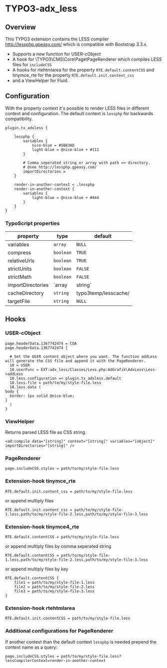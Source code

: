 
# TYPO3-adx_less

## Overview

This TYPO3 extension contains the LESS compiler http://lessphp.gpeasy.com/ which is compatible with Bootstrap 3.3.x.

- Supports a new function for USER-cObject
- A hook for \TYPO3\CMS\Core\Page\PageRenderer which compiles LESS files for `includeCSS`
- A hooks for rtehtmlarea for the property `RTE.default.contentCSS` and tinymce_rte for the property `RTE.default.init.content_css`
- and a ViewHelper for Fluid.


## Configuration

With the property context it's possible to render LESS files in different context and configuration. The default context is `lessphp` for backwards compatibility.

	plugin.tx_adxless {
	
		lessphp {
			variables {
				nice-blue = #5B83AD
				light-blue = @nice-blue + #111
			}
	
			# Comma seperated string or array with path => directory.
			# @see http://lessphp.gpeasy.com/
			importDirectories = 
		}
	
		render-in-another-context < .lessphp
		render-in-another-context {
			variables {
				light-blue = @nice-blue + #444
			}
		}
	}


### TypoScript properties

property | type | default
-------- | ---- | -------
variables | `array` | `NULL`
compress | `boolean` | `TRUE`
relativeUrls | `boolean` | `TRUE`
strictUnits | `boolean` | `FALSE`
strictMath | `boolean` | `FALSE`
importDirectories | `array | string` | `NULL`
cacheDirectory | `string` | typo3temp/lesscache/
targetFile | `string` | `NULL`


## Hooks

### USER-cObject

    page.headerData.1367742474 = COA
    page.headerData.1367742474 {

      # Set the USER content object where you want. The function addLess will generate the CSS file and append it with the PageRenderer.
      10 = USER
      10.userFunc = EXT:adx_less/Classes/Less.php:AdGrafik\AdxLess\Less->addLess
      10.less.configuration =< plugin.tx_adxless.default
      10.less.file = path/to/my/style-file.less
      10.less.data (
    body {
      border: 1px solid @nice-blue;
    }
      )
    }


### ViewHelper

Returns parsed LESS file as CSS string.

    <ad:compile data="[string]" context="[string]" variables="[object]" importDirectories="[string]" />


### PageRenderer

    page.includeCSS.styles = path/to/my/style-file.less


### Extension-hook tinymce_rte

    RTE.default.init.content_css = path/to/my/style-file.less

or append multiply files

    RTE.default.init.content_css = path/to/my/style-file-1.less,path/to/my/style-file-2.less,path/to/my/style-file-3.less


### Extension-hook tinymce4_rte

    RTE.default.contentCSS = path/to/my/style-file.less

or append multiply files by comma seperated string

    RTE.default.contentCSS = path/to/my/style-file-1.less,path/to/my/style-file-2.less,path/to/my/style-file-3.less

or append multiply files by key

    RTE.default.contentCSS {
    	file1 = path/to/my/style-file-1.less
    	file2 = path/to/my/style-file-2.less
    	file3 = path/to/my/style-file-3.less
    }


### Extension-hook rtehtmlarea

    RTE.default.init.contentCSS = path/to/my/style-file.less


### Additional configurations for PageRenderer

If another context than the default context `lessphp` is needed prepend the context name as a query:

    page.includeCSS.styles = path/to/my/style-file.less?lessCompilerContext=render-in-another-context